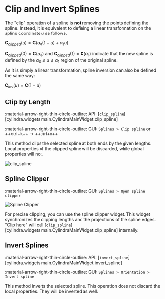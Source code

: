 # Clip and Invert Splines

The "clip" operation of a spline is **not** removing the points defining the spline.
Instead, it is equivalent to defining a linear transformation on the spline coordinate
$u$ as follows:

$\boldsymbol{C}_{clipped}(u) = \boldsymbol{C}(\alpha _{0} (1 - u) + \alpha _{1} u)$

$\boldsymbol{C}_{clipped}(0) = \boldsymbol{C}(\alpha _{0})$ and
$\boldsymbol{C}_{clipped}(1) = \boldsymbol{C}(\alpha _{1})$ indicate that the new spline
is defined by the $\alpha _{0} \le u \le \alpha _{1}$ region of the original spline.

As it is simply a linear transformation, spline inversion can also be defined the same
way:

$\boldsymbol{C}_{inv}(u) = \boldsymbol{C}(1 - u)$

## Clip by Length

:material-arrow-right-thin-circle-outline: API: [`clip_spline`][cylindra.widgets.main.CylindraMainWidget.clip_spline]

:material-arrow-right-thin-circle-outline: GUI: `Splines > Clip spline` or ++ctrl+k++ &rarr; ++ctrl+x++

This method clips the selected spline at both ends by the given lengths. Local
properties of the clipped spline will be discarded, while global properties will not.

![clip_spline](../images/clip_spline.png)

## Spline Clipper

:material-arrow-right-thin-circle-outline: GUI: `Splines > Open spline clipper`

![Spline Clipper](../images/spline_clipper.png)

For precise clipping, you can use the spline clipper widget. This widget synchronizes
the clipping lengths and the projections of the spline edges. "Clip here" will call
[`clip_spline`][cylindra.widgets.main.CylindraMainWidget.clip_spline] internally.


## Invert Splines

:material-arrow-right-thin-circle-outline: API: [`invert_spline`][cylindra.widgets.main.CylindraMainWidget.invert_spline]

:material-arrow-right-thin-circle-outline: GUI: `Splines > Orientation > Invert spline`

This method inverts the selected spline. This operation does not discard the local
properties. They will be inverted as well.
